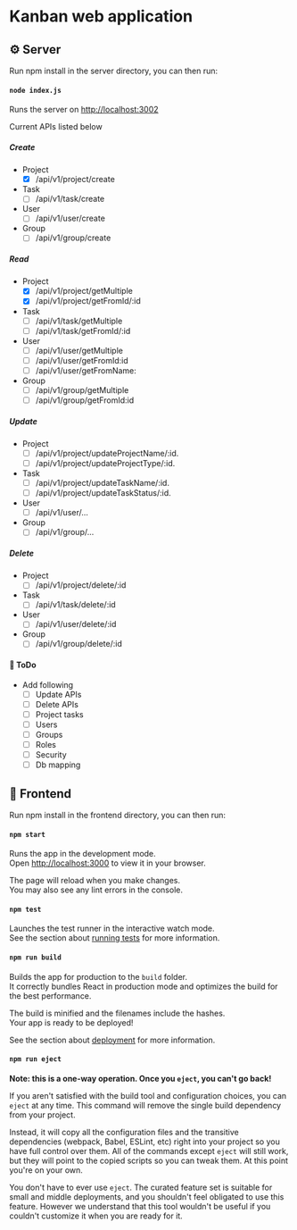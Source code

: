 # Kanban web application

## :gear: Server

Run npm install in the server directory, you can then run:
#### `node index.js`

Runs the server on [http://localhost:3002](http://localhost:3002)

Current APIs listed below

##### Create
- Project
  - [x] /api/v1/project/create
- Task
  - [ ] /api/v1/task/create
- User
  - [ ] /api/v1/user/create
- Group
  - [ ] /api/v1/group/create

##### Read
- Project
  - [x] /api/v1/project/getMultiple
  - [x] /api/v1/project/getFromId/:id
- Task
  - [ ] /api/v1/task/getMultiple
  - [ ] /api/v1/task/getFromId/:id
- User
  - [ ] /api/v1/user/getMultiple
  - [ ] /api/v1/user/getFromId:id
  - [ ] /api/v1/user/getFromName:
- Group
  - [ ] /api/v1/group/getMultiple
  - [ ] /api/v1/group/getFromId:id

##### Update
- Project
  - [ ] /api/v1/project/updateProjectName/:id.
  - [ ] /api/v1/project/updateProjectType/:id.
- Task
  - [ ] /api/v1/project/updateTaskName/:id.
  - [ ] /api/v1/project/updateTaskStatus/:id.
- User
  - [ ] /api/v1/user/...
- Group
  - [ ] /api/v1/group/...

##### Delete
- Project
  - [ ] /api/v1/project/delete/:id
- Task
  - [ ] /api/v1/task/delete/:id
- User
  - [ ] /api/v1/user/delete/:id
- Group
  - [ ] /api/v1/group/delete/:id

#### :pushpin: ToDo
- Add following
  - [ ] Update APIs
  - [ ] Delete APIs
  - [ ] Project tasks
  - [ ] Users
  - [ ] Groups
  - [ ] Roles
  - [ ] Security
  - [ ] Db mapping

## :page_facing_up: Frontend
Run npm install in the frontend directory, you can then run:

#### `npm start`

Runs the app in the development mode.\
Open [http://localhost:3000](http://localhost:3000) to view it in your browser.

The page will reload when you make changes.\
You may also see any lint errors in the console.

#### `npm test`

Launches the test runner in the interactive watch mode.\
See the section about [running tests](https://facebook.github.io/create-react-app/docs/running-tests) for more information.

#### `npm run build`

Builds the app for production to the `build` folder.\
It correctly bundles React in production mode and optimizes the build for the best performance.

The build is minified and the filenames include the hashes.\
Your app is ready to be deployed!

See the section about [deployment](https://facebook.github.io/create-react-app/docs/deployment) for more information.

#### `npm run eject`

**Note: this is a one-way operation. Once you `eject`, you can't go back!**

If you aren't satisfied with the build tool and configuration choices, you can `eject` at any time. This command will remove the single build dependency from your project.

Instead, it will copy all the configuration files and the transitive dependencies (webpack, Babel, ESLint, etc) right into your project so you have full control over them. All of the commands except `eject` will still work, but they will point to the copied scripts so you can tweak them. At this point you're on your own.

You don't have to ever use `eject`. The curated feature set is suitable for small and middle deployments, and you shouldn't feel obligated to use this feature. However we understand that this tool wouldn't be useful if you couldn't customize it when you are ready for it.
